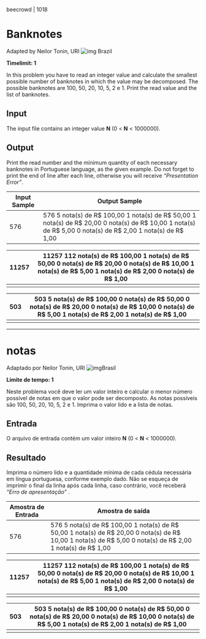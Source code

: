 beecrowd | 1018

# Banknotes

Adapted by Neilor Tonin, URI ![img](https://resources.beecrowd.com.br/gallery/images/flags/br.gif) Brazil

**Timelimit: 1**

In this problem you have to read an integer value and calculate the smallest possible number of banknotes in which the value may be decomposed. The possible banknotes are 100, 50, 20, 10, 5, 2 e 1. Print the read value and the list of banknotes.

## Input

The input file contains an integer value **N** (0 < **N** < 1000000).

## Output

Print the read number and the minimum quantity of each necessary banknotes in Portuguese language, as the given example. Do not forget to print the end of line after each line, otherwise you will receive *“Presentation Error”*.

| Input Sample | Output Sample                                                |
| ------------ | ------------------------------------------------------------ |
| 576          | 576 5 nota(s) de R$ 100,00 1 nota(s) de R$ 50,00 1 nota(s) de R$ 20,00 0 nota(s) de R$ 10,00 1 nota(s) de R$ 5,00 0 nota(s) de R$ 2,00 1 nota(s) de R$ 1,00 |

| 11257 | 11257 112 nota(s) de R$ 100,00 1 nota(s) de R$ 50,00 0 nota(s) de R$ 20,00 0 nota(s) de R$ 10,00 1 nota(s) de R$ 5,00 1 nota(s) de R$ 2,00 0 nota(s) de R$ 1,00 |
| ----- | ------------------------------------------------------------ |
|       |                                                              |

| 503  | 503 5 nota(s) de R$ 100,00 0 nota(s) de R$ 50,00 0 nota(s) de R$ 20,00 0 nota(s) de R$ 10,00 0 nota(s) de R$ 5,00 1 nota(s) de R$ 2,00 1 nota(s) de R$ 1,00 |
| ---- | ------------------------------------------------------------ |
|      |                                                              |

__________

# notas

Adaptado por Neilor Tonin, URI ![img](https://resources.beecrowd.com.br/gallery/images/flags/br.gif)Brasil

**Limite de tempo: 1**

Neste problema você deve ler um valor inteiro e calcular o menor número possível de notas em que o valor pode ser decomposto. As notas possíveis são 100, 50, 20, 10, 5, 2 e 1. Imprima o valor lido e a lista de notas.

## Entrada

O arquivo de entrada contém um valor inteiro **N** (0 < **N** < 1000000).

## Resultado

Imprima o número lido e a quantidade mínima de cada cédula necessária em língua portuguesa, conforme exemplo dado. Não se esqueça de imprimir o final da linha após cada linha, caso contrário, você receberá *“Erro de apresentação”* .

| Amostra de Entrada | Amostra de saída                                             |
| ------------------ | ------------------------------------------------------------ |
| 576                | 576 5 nota(s) de R$ 100,00 1 nota(s) de R$ 50,00 1 nota(s) de R$ 20,00 0 nota(s) de R$ 10,00 1 nota(s) de R$ 5,00 0 nota(s) de R$ 2,00 1 nota(s) de R$ 1,00 |

| 11257 | 11257 112 nota(s) de R$ 100,00 1 nota(s) de R$ 50,00 0 nota(s) de R$ 20,00 0 nota(s) de R$ 10,00 1 nota(s) de R$ 5,00 1 nota(s) de R$ 2,00 0 nota(s) de R$ 1,00 |
| ----- | ------------------------------------------------------------ |
|       |                                                              |

| 503  | 503 5 nota(s) de R$ 100,00 0 nota(s) de R$ 50,00 0 nota(s) de R$ 20,00 0 nota(s) de R$ 10,00 0 nota(s) de R$ 5,00 1 nota(s) de R$ 2,00 1 nota(s) de R$ 1,00 |
| ---- | ------------------------------------------------------------ |
|      |                                                              |